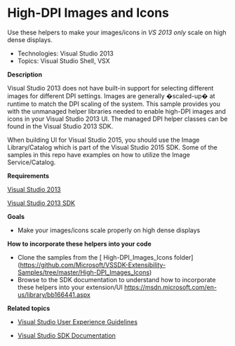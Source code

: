 
# High-DPI Images and Icons
Use these helpers to make your images/icons in *VS 2013 only* scale on high dense displays.

* Technologies: Visual Studio 2013
* Topics: Visual Studio Shell, VSX

**Description**

Visual Studio 2013 does not have built-in support for selecting different images for different DPI settings. 
Images are generally �scaled-up� at runtime to match the DPI scaling of the system. This sample provides 
you with the unmanaged helper libraries needed to enable high-DPI images and icons in your Visual Studio 2013 UI.
The managed DPI helper classes can be found in the Visual Studio 2013 SDK.

When building UI for Visual Studio 2015, you should use the Image Library/Catalog which is part of the 
Visual Studio 2015 SDK. Some of the samples in this repo have examples on how to utilize the Image Service/Catalog.

**Requirements**

[ Visual Studio 2013 ](https://www.visualstudio.com/products/visual-studio-community-vs?wt.mc_id=o~display~github~vssdk)

[ Visual Studio 2013 SDK ](http://www.microsoft.com/en-us/download/details.aspx?id=40758)


**Goals**

  * Make your images/icons scale properly on high dense displays


**How to incorporate these helpers into your code**

  * Clone the samples from the [ High-DPI_Images_Icons folder] (https://github.com/Microsoft/VSSDK-Extensibility-Samples/tree/master/High-DPI_Images_Icons)
  * Browse to the SDK documentation to understand how to incorporate these helpers into your extension/UI
    https://msdn.microsoft.com/en-us/library/bb166441.aspx 


**Related topics**

* [ Visual Studio User Experience Guidelines ](http://aka.ms/VSUXGuidelines)

* [ Visual Studio SDK Documentation ](https://msdn.microsoft.com/en-us/library/bb166441(v=vs.120).aspx)




